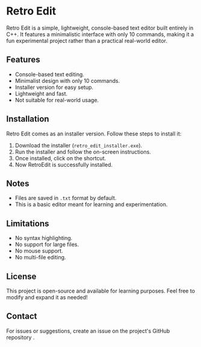 # Retro Edit

Retro Edit is a simple, lightweight, console-based text editor built entirely in C++. It features a minimalistic interface with only 10 commands, making it a fun experimental project rather than a practical real-world editor.

## Features
- Console-based text editing.
- Minimalist design with only 10 commands.
- Installer version for easy setup.
- Lightweight and fast.
- Not suitable for real-world usage.

## Installation
Retro Edit comes as an installer version. Follow these steps to install it:

1. Download the installer (`retro_edit_installer.exe`).
2. Run the installer and follow the on-screen instructions.
3. Once installed, click on the shortcut.
4. Now RetroEdit is successfully installed.

## Notes
- Files are saved in `.txt` format by default.
- This is a basic editor meant for learning and experimentation.

## Limitations
- No syntax highlighting.
- No support for large files.
- No mouse support.
- No multi-file editing.

## License
This project is open-source and available for learning purposes. Feel free to modify and expand it as needed!

## Contact
For issues or suggestions, create an issue on the project's GitHub repository .
